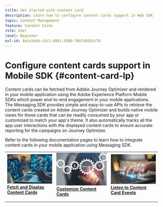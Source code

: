 ```yaml
---
title: Get started with content card
description: Learn how to configure content cards support in Web SDK
topic: Content Management
feature: Content Cards
role: User
level: Beginner
exl-id: 8e1a1e94-c3c1-4981-9380-76b7d8302c78
---
```

# Configure content cards support in Mobile SDK {#content-card-lp}

Content cards can be fetched from Adobe Journey Optimizer and rendered in your mobile application using the Adobe Experience Platform Mobile SDKs which power end-to-end engagement in your mobile applications. The Messaging SDK provides simple and easy-to-use APIs to retrieve the content cards created on Adobe Journey Optimizer and builds native mobile views for these cards that can be readily consumed by your app or customized to match your app's theme. It also automatically tracks all the app user interactions with the displayed content cards to ensure accurate reporting for the campaigns on Journey Optimizer. 

Refer to the following documentation pages to learn how to integrate content cards in your mobile application using Messaging SDK.


<table style="table-layout:fixed"><tr style="border: 0;">
<td>
<a href="https://developer.adobe.com/client-sdks/edge/adobe-journey-optimizer/content-card-ui/iOS/tutorial/displaying-content-cards/">
<img alt="Fetch" src="assets/do-not-localize/fetch.jpeg">
</a>
<div><a href="https://developer.adobe.com/client-sdks/edge/adobe-journey-optimizer/content-card-ui/iOS/tutorial/displaying-content-cards/"><strong>Fetch and Display Content Cards</strong>
</div>
<p>
</td>
<td>
<a href="https://developer.adobe.com/client-sdks/edge/adobe-journey-optimizer/content-card-ui/iOS/tutorial/customizing-content-card-templates/">
<img alt="Customize" src="assets/do-not-localize/customize.jpeg">
</a>
<div>
<a href="https://developer.adobe.com/client-sdks/edge/adobe-journey-optimizer/content-card-ui/iOS/tutorial/customizing-content-card-templates/"><strong>Customize Content Cards</strong></a>
</div>
<p></td>
<td>
<a href="https://developer.adobe.com/client-sdks/edge/adobe-journey-optimizer/content-card-ui/iOS/tutorial/listening-content-card-events/">
<img alt="Listen" src="assets/do-not-localize/listen.jpeg">
</a>
<div>
<a href="https://developer.adobe.com/client-sdks/edge/adobe-journey-optimizer/content-card-ui/iOS/tutorial/listening-content-card-events/"><strong>Listen to Content Card Events</strong></a>
</div>
<p>
</td>
</tr></table>
